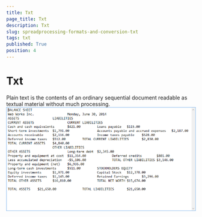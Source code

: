 ```yaml
---
title: Txt
page_title: Txt
description: Txt
slug: spreadprocessing-formats-and-conversion-txt
tags: txt
published: True
position: 4
---
```


# Txt



Plain text is the contents of an ordinary sequential document readable as textual material without much processing.
      ![spreadprocessing-formats-and-conversion-txt 001](images/spreadprocessing-formats-and-conversion-txt001.png)

## 

